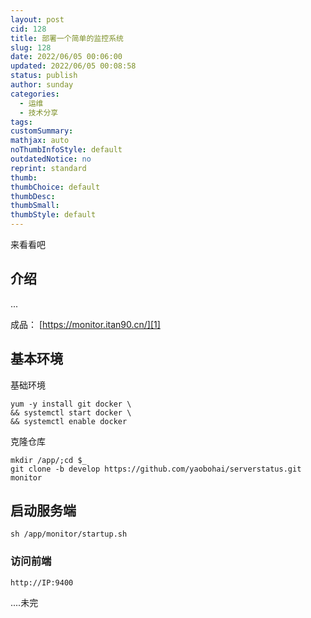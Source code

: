 ```yaml
---
layout: post
cid: 128
title: 部署一个简单的监控系统
slug: 128
date: 2022/06/05 00:06:00
updated: 2022/06/05 00:08:58
status: publish
author: sunday
categories: 
  - 运维
  - 技术分享
tags: 
customSummary: 
mathjax: auto
noThumbInfoStyle: default
outdatedNotice: no
reprint: standard
thumb: 
thumbChoice: default
thumbDesc: 
thumbSmall: 
thumbStyle: default
---
```


来看看吧 <!--more-->


## 介绍

...

成品： [https://monitor.itan90.cn/][1]

## 基本环境

基础环境

```
yum -y install git docker \
&& systemctl start docker \
&& systemctl enable docker
```

克隆仓库

```
mkdir /app/;cd $_
git clone -b develop https://github.com/yaobohai/serverstatus.git monitor
```

## 启动服务端

```
sh /app/monitor/startup.sh
```

### 访问前端

```
http://IP:9400
```

....未完

  [1]: https://monitor.itan90.cn/